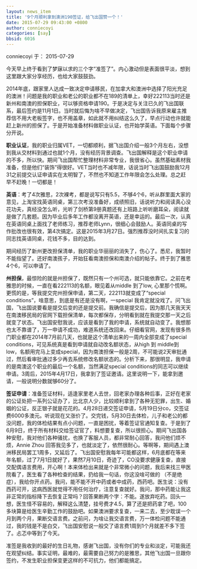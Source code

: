```yaml
---
layout: news_item
title: '9个月顺利拿到澳洲190签证，给飞出国赞一个！'
date: 2015-07-29 09:43:00 +0800
author: conniecoyi
categories: [say]
bbsid: 6016
---
```


conniecoyi 于： 2015-07-29

今天早上终于看到了梦寐以求的三个字“准签了”。内心激动但是表面很平淡，想到这里跟大家分享经历，也给大家鼓鼓劲。

2014年底，跟家里人达成一致决定申请移民，在加拿大和澳洲中选择了阳光充足的澳洲！问题是我的职业和老公的职业都不在189的清单上，幸好222113当时还是新州和南澳的担保职业，可以够资格申请190。于是决定与关注已久的飞出国联系，最后签约是11月1日。当时就后悔为啥不早做决定，飞出国告诉我原来雇主推荐信不用大老板签字，也不用盖章，如此就不用纠结这么久了，早点行动也许就能赶上新州的担保了。于是开始准备材料做职业认证，也开始学英语。下面每个步骤分开说。

**职业认证**，我的职业归属VET，一切都顺利，据飞出国介绍一般3个月左右，没想到我从交材料到通过也就1个月，没有经历背景调查。飞出国解释是这个职业申请的不多，所以快。期间飞出国帮忙整理材料非常专业，我很省心。虽然基础素材我准备，但是他们“装饰”得很好。VET当时也不减年限，话说当时飞出国鼓励我12月31之前提交认证申请实在太明智了，不然也不知道工作年限会怎么处理。总之赶早不赶晚！一切都是！

**英语**：考了4次雅思，2次裸考，都是说写只有5.5，不够4个6，听从群里面大家的意见，上淘宝找英语同桌，第三次考没准备好，成绩照旧，话说听力和阅读真心没花功夫，真经没怎么听，光听了剑桥第9册真题还有上班路上听听磨耳朵，阅读就是做了几套题。因为毕业后多年工作都没离开英语，还是幸运的。最后一次，认真在英语同桌上面找了老师练习，推荐老师Lynn，很细心会鼓励人。英语同桌的写作批改也很有效，第4次搞定。这是2015年3月27日。强烈推荐没时间扎实复习的同志找英语同桌，花钱不多，目的达到。

期间经历了新州更改担保清单，我的职业华丽丽的消失了，伤心了。悉尼，我暂时不能指望了。还好南澳孩子，开始狂看南澳担保和南澳介绍的帖子。终于到了雅思4个6，可以申请了。

**州担保**，最惊险的就是州担保了，既然只有一个州可选，就只能依靠它。之前在考雅思的时候，一直在看222113的名额，眼见着从middle 到了low, 心里那个慌啊。更慌的是，等我提交完州担保申请，第二天，222113就变成了“special conditions”，啥意思，到底是有还是没有啊，一special 我肯定就没戏了。问飞出国，飞出国说要看是提交后变的还是提交前。我确信是提交后，因为那几天我天天在南澳移民局的官网下载担保清单，每次都保存，分明看到就在我提交那一天之后就变了状态。飞出国安慰我说，应该是看到了我的申请，系统就自动变了。我想那也太不靠谱了，万一申请不成功，难道系统还改回来。仔细看官网，发现有很多热门职业都在2014年7月前几天，也就是这个清单出来的一周内全部变成了special conditions，可见系统真是看到申请就自动改名额状态，从high 到 middle到low，名额用完马上变成special，因为南澳担保一般是2周，不可能说2天审批通过，然后看审批通过多少再去系统修改名额状态的。分析下来，那很明显，我申请的是南澳这个职业的最后一个名额，当然满足special conditions的同志可以继续申请。3周后，2015年4月17日，我拿到了签证邀请。这里说明一下，能拿到邀请，一般说明分数就够60分了。

**签证申请**：准备签证材料，适逢家里老人去世，回老家办理各种后事，正好在老家的公证处把一系列公证办了，比北京人少，比较顺利拿到了各种无犯罪，出生、婚姻的公证，反正银子就是花花的。4月28日递交签证申请，5月19日分co，交签证费6000多澳元。听说现在又涨价了。交完钱，5月30日去体检，儿子和老公的都没问题，我的体检结果有点小问题，一直是困扰，等着签证官通知复查。于是到了6月9日，终于所有材料交给签证官了，料想要复查，所以很担心。期间飞出国各种安慰，我对他们各种骚扰，也换了客服人员，都非常耐心回答，我问他们烦不烦，Annie Zhou 回答我见多了，也就淡定了，依然很耐心。等啊等，期间遇上澳洲移民局罢工1周多，又延后了。飞出国安慰我每年可能都这样，6月底都在等来年名额，过了7月1日就好了，果然7月10日，奇迹了，CO没要求健康复查，直接交配偶语言费用，开心啊！本来体检出来就是个非常微小的问题，我后来找三甲医院看了，医生看了各种检查的结果，扔给我一句话，你这没啥可做的 （不是绝症），我给你开点药。我问，能不能不开中药或者中成药，西药吧。医生说：没有西药可开，这病西医就觉得不用任何治疗，注意复查就好。我问，那中药能让我这非正常的指标降下去恢复正常吗？回答果断两个字：不能。遂放弃吃药。回头一想，医生怪不容易的，解释这么清楚，挂号费才4.5，算了还是把药拿了吧，100多块算是给医生辛勤工作的鼓励吧。如果澳洲要求复查，一来二去，至少耽误一个月到两个月，果断交语言费。之前问，为啥让我交语言费，万一体检问题不能通过，我的钱是不是白交，飞出国安慰说一般交了语言费1周到1个月就差不多下签了。忐忑中等到了今天。

准签是我收到的最好的生日礼物，感谢飞出国，没有你们的专业和淡定，可能我还在观望纠结。事实证明，最难的，最需要自己努力的是雅思，其他飞出国一旦跟你签约，不发生职业担保变更这样的不可抗力，他们都能搞定。
